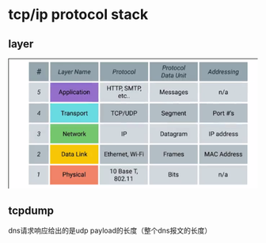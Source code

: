 # tcp/ip protocol stack

## layer

![layer](scrot-image.png)

## tcpdump

dns请求响应给出的是udp payload的长度（整个dns报文的长度）